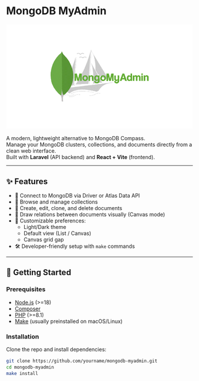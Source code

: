 # MongoDB MyAdmin

![Demo](./screenshots/MongodbAdminLogo.gif)

A modern, lightweight alternative to MongoDB Compass.  
Manage your MongoDB clusters, collections, and documents directly from a clean web interface.  
Built with **Laravel** (API backend) and **React + Vite** (frontend).

---

## ✨ Features

- 🔌 Connect to MongoDB via Driver or Atlas Data API  
- 📂 Browse and manage collections  
- 📄 Create, edit, clone, and delete documents  
- 🔗 Draw relations between documents visually (Canvas mode)  
- 🎨 Customizable preferences:
  - Light/Dark theme
  - Default view (List / Canvas)
  - Canvas grid gap
- 🛠 Developer-friendly setup with `make` commands

---

## 🚀 Getting Started

### Prerequisites
- [Node.js](https://nodejs.org/) (>=18)
- [Composer](https://getcomposer.org/)
- [PHP](https://www.php.net/) (>=8.1)
- [Make](https://www.gnu.org/software/make/) (usually preinstalled on macOS/Linux)

### Installation

Clone the repo and install dependencies:

```bash
git clone https://github.com/yourname/mongodb-myadmin.git
cd mongodb-myadmin
make install
